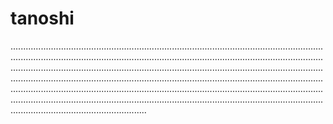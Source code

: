 # tanoshi

..............................................................................................................................................................................................................................................................................................................................................................................................................................................................................................................................................................................................................................................................................................................................................................................................................................